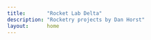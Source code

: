 ```yaml
---
title:       "Rocket Lab Delta"
description: "Rocketry projects by Dan Horst"
layout:      home
---
```

